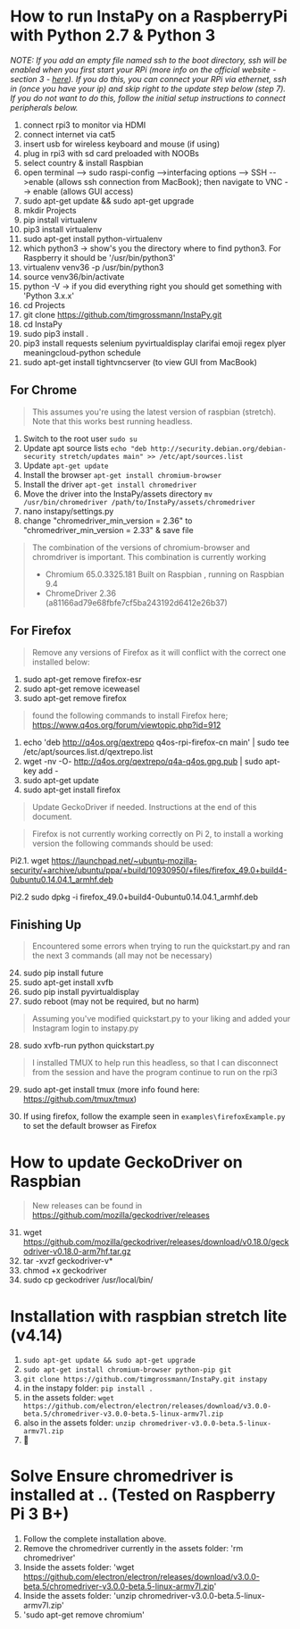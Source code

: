 # How to run InstaPy on a RaspberryPi with Python 2.7 & Python 3

_NOTE: If you add an empty file named ssh to the boot directory, ssh will be enabled when you first start your RPi (more info on the official website - section 3 - [here](https://www.raspberrypi.org/documentation/remote-access/ssh/)). If you do this, you can connect your RPi via ethernet, ssh in (once you have your ip) and skip right to the update step below (step 7). If you do not want to do this, follow the initial setup instructions to connect peripherals below._

1. connect rpi3 to monitor via HDMI
2. connect internet via cat5
3. insert usb for wireless keyboard and mouse (if using)
4. plug in rpi3 with sd card preloaded with NOOBs
5. select country & install Raspbian
6. open terminal --> sudo raspi-config -->interfacing options --> SSH -->enable (allows ssh connection from MacBook); then navigate to VNC --> enable (allows GUI access)
7. sudo apt-get update && sudo apt-get upgrade
8. mkdir Projects
8. pip install virtualenv
10. pip3 install virtualenv
11. sudo apt-get install python-virtualenv
12. which python3 -> show's you the directory where to find python3. For Raspberry it should be '/usr/bin/python3'
13. virtualenv venv36 -p /usr/bin/python3
14. source venv36/bin/activate
15. python -V -> if you did everything right you should get something with 'Python 3.x.x'
16. cd Projects
17. git clone https://github.com/timgrossmann/InstaPy.git
18. cd InstaPy
19. sudo pip3 install . 
20. pip3 install requests selenium pyvirtualdisplay clarifai emoji regex plyer meaningcloud-python schedule
21. sudo apt-get install tightvncserver (to view GUI from MacBook)

## For Chrome
> This assumes you're using the latest version of raspbian (stretch). Note that this works best running headless.

1. Switch to the root user `sudo su`
1. Update apt source lists `echo "deb http://security.debian.org/debian-security stretch/updates main" >> /etc/apt/sources.list`
1. Update `apt-get update`
1. Install the browser `apt-get install chromium-browser`
1. Install the driver `apt-get install chromedriver`
1. Move the driver into the InstaPy/assets directory `mv /usr/bin/chromedriver /path/to/InstaPy/assets/chromedriver`
1. nano instapy/settings.py
1. change "chromedriver_min_version = 2.36" to "chromedriver_min_version = 2.33" & save file

> The combination of the versions of chromium-browser and chromdriver is important. This combination is currently working 
> * Chromium 65.0.3325.181 Built on Raspbian , running on Raspbian 9.4
> * ChromeDriver 2.36 (a81166ad79e68fbfe7cf5ba243192d6412e26b37) 

## For Firefox
> Remove any versions of Firefox as it will conflict with the correct one installed below:

1. sudo apt-get remove firefox-esr
1. sudo apt-get remove iceweasel
1. sudo apt-get remove firefox

> found the following commands to install Firefox here; https://www.q4os.org/forum/viewtopic.php?id=912

1. echo 'deb http://q4os.org/qextrepo q4os-rpi-firefox-cn main' | sudo tee /etc/apt/sources.list.d/qextrepo.list
1. wget -nv -O- http://q4os.org/qextrepo/q4a-q4os.gpg.pub | sudo apt-key add -
1. sudo apt-get update
1. sudo apt-get install firefox
> Update GeckoDriver if needed. Instructions at the end of this document.

> Firefox is not currently working correctly on Pi 2, to install a working version the following commands should be used:

Pi2.1. wget https://launchpad.net/~ubuntu-mozilla-security/+archive/ubuntu/ppa/+build/10930950/+files/firefox_49.0+build4-0ubuntu0.14.04.1_armhf.deb

Pi2.2 sudo dpkg -i firefox_49.0+build4-0ubuntu0.14.04.1_armhf.deb

## Finishing Up

> Encountered some errors when trying to run the quickstart.py and ran the next 3 commands (all may not be necessary)

24. sudo pip install future
25. sudo apt-get install xvfb
26. sudo pip install pyvirtualdisplay
27. sudo reboot (may not be required, but no harm)


> Assuming you've modified quickstart.py to your liking and added your Instagram login to instapy.py

28. sudo xvfb-run python quickstart.py
>I installed TMUX to help run this headless, so that I can disconnect from the session and have the program continue to run on the rpi3

29. sudo apt-get install tmux (more info found here: https://github.com/tmux/tmux)

30. If using firefox, follow the example seen in `examples\firefoxExample.py` to set the default browser as Firefox



# How to update GeckoDriver on Raspbian

> New releases can be found in https://github.com/mozilla/geckodriver/releases

31. wget https://github.com/mozilla/geckodriver/releases/download/v0.18.0/geckodriver-v0.18.0-arm7hf.tar.gz
32. tar -xvzf geckodriver-v*
33. chmod +x geckodriver
34. sudo cp geckodriver /usr/local/bin/



# Installation with raspbian stretch lite (v4.14)

1. `sudo apt-get update && sudo apt-get upgrade`
2. `sudo apt-get install chromium-browser python-pip git`
3. `git clone https://github.com/timgrossmann/InstaPy.git instapy`
4. in the instapy folder: `pip install .`
5. in the assets folder: `wget https://github.com/electron/electron/releases/download/v3.0.0-beta.5/chromedriver-v3.0.0-beta.5-linux-armv7l.zip`
6. also in the assets folder: `unzip chromedriver-v3.0.0-beta.5-linux-armv7l.zip`
7. 🎉


# Solve Ensure chromedriver is installed at .. (Tested on Raspberry Pi 3 B+)
1. Follow the complete installation above.
2. Remove the chromedriver currently in the assets folder: 'rm chromedriver'
3. Inside the assets folder: 'wget https://github.com/electron/electron/releases/download/v3.0.0-beta.5/chromedriver-v3.0.0-beta.5-linux-armv7l.zip'
4. Inside the assets folder: 'unzip chromedriver-v3.0.0-beta.5-linux-armv7l.zip'
5. 'sudo apt-get remove chromium'
